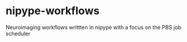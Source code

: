 nipype-workflows
================

Neuroimaging workflows writtten in nipype with a focus on the PBS job scheduler

